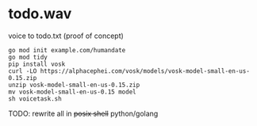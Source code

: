 # todo.wav
voice to todo.txt (proof of concept)

```
go mod init example.com/humandate
go mod tidy
pip install vosk
curl -LO https://alphacephei.com/vosk/models/vosk-model-small-en-us-0.15.zip
unzip vosk-model-small-en-us-0.15.zip
mv vosk-model-small-en-us-0.15 model
sh voicetask.sh
```

TODO: rewrite all in ~~posix shell~~ python/golang
